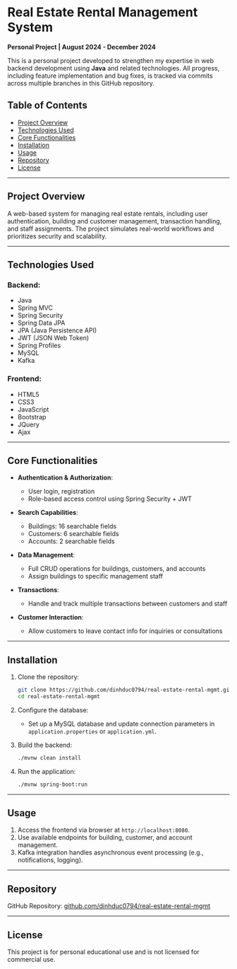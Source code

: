 # Real Estate Rental Management System

**Personal Project | August 2024 - December 2024**

This is a personal project developed to strengthen my expertise in web backend development using **Java** and related technologies. All progress, including feature implementation and bug fixes, is tracked via commits across multiple branches in this GitHub repository.

## Table of Contents

- [Project Overview](#project-overview)
- [Technologies Used](#technologies-used)
- [Core Functionalities](#core-functionalities)
- [Installation](#installation)
- [Usage](#usage)
- [Repository](#repository)
- [License](#license)

---

## Project Overview

A web-based system for managing real estate rentals, including user authentication, building and customer management, transaction handling, and staff assignments. The project simulates real-world workflows and prioritizes security and scalability.

---

## Technologies Used

### Backend:
- Java
- Spring MVC
- Spring Security
- Spring Data JPA
- JPA (Java Persistence API)
- JWT (JSON Web Token)
- Spring Profiles
- MySQL
- Kafka

### Frontend:
- HTML5
- CSS3
- JavaScript
- Bootstrap
- JQuery
- Ajax

---

## Core Functionalities

- **Authentication & Authorization**:  
  - User login, registration  
  - Role-based access control using Spring Security + JWT

- **Search Capabilities**:  
  - Buildings: 16 searchable fields  
  - Customers: 6 searchable fields  
  - Accounts: 2 searchable fields  

- **Data Management**:  
  - Full CRUD operations for buildings, customers, and accounts  
  - Assign buildings to specific management staff

- **Transactions**:  
  - Handle and track multiple transactions between customers and staff

- **Customer Interaction**:  
  - Allow customers to leave contact info for inquiries or consultations

---

## Installation

1. Clone the repository:
   ```bash
   git clone https://github.com/dinhduc0794/real-estate-rental-mgmt.git
   cd real-estate-rental-mgmt
   ```

2. Configure the database:
   - Set up a MySQL database and update connection parameters in `application.properties` or `application.yml`.

3. Build the backend:
   ```bash
   ./mvnw clean install
   ```

4. Run the application:
   ```bash
   ./mvnw spring-boot:run
   ```

---

## Usage

1. Access the frontend via browser at `http://localhost:8080`.
2. Use available endpoints for building, customer, and account management.
3. Kafka integration handles asynchronous event processing (e.g., notifications, logging).

---

## Repository

GitHub Repository: [github.com/dinhduc0794/real-estate-rental-mgmt](https://github.com/dinhduc0794/real-estate-rental-mgmt)

---

## License

This project is for personal educational use and is not licensed for commercial use.
